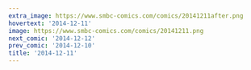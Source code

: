 ```yaml
---
extra_image: https://www.smbc-comics.com/comics/20141211after.png
hovertext: '2014-12-11'
image: https://www.smbc-comics.com/comics/20141211.png
next_comic: '2014-12-12'
prev_comic: '2014-12-10'
title: '2014-12-11'
---
```


